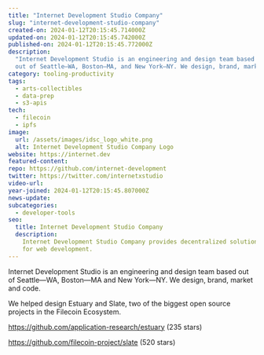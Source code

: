 ```yaml
---
title: "Internet Development Studio Company"
slug: "internet-development-studio-company"
created-on: 2024-01-12T20:15:45.714000Z
updated-on: 2024-01-12T20:15:45.742000Z
published-on: 2024-01-12T20:15:45.772000Z
description:
  "Internet Development Studio is an engineering and design team based
  out of Seattle—WA, Boston—MA, and New York—NY. We design, brand, market, and code."
category: tooling-productivity
tags:
  - arts-collectibles
  - data-prep
  - s3-apis
tech:
  - filecoin
  - ipfs
image:
  url: /assets/images/idsc_logo_white.png
  alt: Internet Development Studio Company Logo
website: https://internet.dev
featured-content:
repo: https://github.com/internet-development
twitter: https://twitter.com/internetxstudio
video-url:
year-joined: 2024-01-12T20:15:45.807000Z
news-update:
subcategories:
  - developer-tools
seo:
  title: Internet Development Studio Company
  description:
    Internet Development Studio Company provides decentralized solutions
    for web development.
---
```


Internet Development Studio is an engineering and design team based out of Seattle—WA, Boston—MA and New York—NY. We design, brand, market and code.

We helped design Estuary and Slate, two of the biggest open source projects in the Filecoin Ecosystem.

<https://github.com/application-research/estuary> (235 stars)

<https://github.com/filecoin-project/slate> (520 stars)
